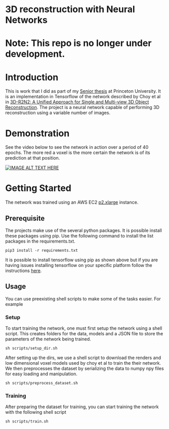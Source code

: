 # 3D reconstruction with Neural Networks
# Note: This repo is no longer under development.
# Introduction
This is work that I did as part of my [Senior thesis](./3D_reconstruction_with_neural_networks.pdf) at Princeton University. It is an implementation in Tensorflow of the network described by Choy et al in [3D-R2N2: A Unified Approach for Single and Multi-view 3D Object Reconstruction](https://arxiv.org/pdf/1604.00449.pdf). The project is a neural network capable of performing 3D reconstruction using a variable number of images.

# Demonstration
See the video below to see the network in action over a period of 40 epochs. The more red a voxel is the more certain the network is of its prediction at that position.

[![IMAGE ALT TEXT HERE](https://img.youtube.com/vi/iI6ZMST8Ri0/0.jpg)](https://www.youtube.com/watch?v=iI6ZMST8Ri0)

# Getting Started
The network was trained using an AWS EC2 [p2.xlarge](https://aws.amazon.com/ec2/instance-types/p2/) instance.
## Prerequisite 

The projects make use of the several python packages. It is possible install these packages using pip. Use the following command to install the list packages in the requirements.txt.
```
pip3 install -r requirements.txt
```
It is possible to install tensorflow using pip as shown above but if you are having issues installing tensorflow on your specific platform follow the instructions [here](https://www.tensorflow.org/install/).

## Usage
You can use preexisting shell scripts to make some of the tasks easier. For example
### Setup
To start training the network, one must first setup the network using a shell script. This creates folders for the data, models and a JSON file to store the parameters of the network being trained.
```
sh scripts/setup_dir.sh
```
After setting up the dirs, we use a shell script to download the renders and low dimensional voxel models used by choy et al to train the their network. We then preprocesses the dataset by serializing the data to numpy npy files for easy loading and manipulation. 

```
sh scripts/preprocess_dataset.sh
```

### Training
After preparing the dataset for training, you can start training the network with the following shell script
```
sh scripts/train.sh
```

